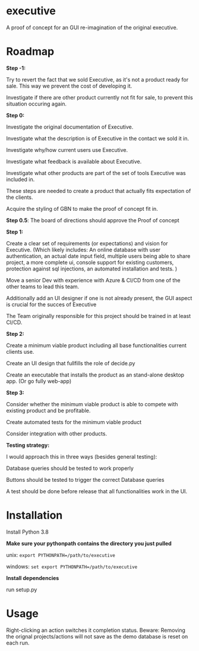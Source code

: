 executive
=========

A proof of concept for an GUI re-imagination of the original executive.

Roadmap
=========
**Step -1:**

Try to revert the fact that we sold Executive, as it's not a product ready for sale. This way we prevent the cost of
developing it.

Investigate if there are other product currently not fit for sale, to prevent this situation occuring again.

**Step 0:**

Investigate the original documentation of Executive.

Investigate what the description is of Executive in the contact we sold it in.

Investigate why/how current users use Executive.

Investigate what feedback is available about Executive.

Investigate what other products are part of the set of tools Executive was included in.

These steps are needed to create a product that actually fits expectation of the clients.

Acquire the styling of GBN to make the proof of concept fit in.

**Step 0.5**:
The board of directions should approve the Proof of concept

**Step 1:**

Create a clear set of requirements (or expectations) and vision for Executive. (Which likely includes: An online
database with user authentication, an actual date input field, multiple users being able to share project, a more
complete ui, console support for existing customers, protection against sql injections, an automated installation and
tests. )

Move a senior Dev with experience with Azure & CI/CD from one of the other teams to lead this team.

Additionally add an UI designer if one is not already present, the GUI aspect is crucial for the succes of Executive

The Team originally responsible for this project should be trained in at least CI/CD.

**Step 2:**

Create a minimum viable product including all base functionalities current clients use.

Create an UI design that fullfills the role of decide.py

Create an executable that installs the product as an stand-alone desktop app. (Or go fully web-app)

**Step 3:**

Consider whether the minimum viable product is able to compete with existing product and be profitable.

Create automated tests for the minimum viable product

Consider integration with other products.

**Testing strategy:**

I would approach this in three ways (besides general testing):

Database queries should be tested to work properly

Buttons should be tested to trigger the correct Database queries

A test should be done before release that all functionalities work in the UI.

**Installation**
=========

Install Python 3.8

**Make sure your pythonpath contains the directory you just pulled**

unix: `export PYTHONPATH=/path/to/executive`

windows: `set export PYTHONPATH=/path/to/executive`

**Install dependencies**

run setup.py

**Usage**
=========

Right-clicking an action switches it completion status. Beware: Removing the orignal projects/actions will not save as
the demo database is reset on each run.
